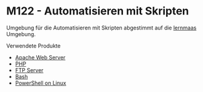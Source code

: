M122 - Automatisieren mit Skripten
==================================

Umgebung für die  Automatisieren mit Skripten abgestimmt auf die [lernmaas](https://github.com/mc-b/lernmaas) Umgebung.

Verwendete Produkte
* [Apache Web Server](https://httpd.apache.org/)
* [PHP](https://www.php.net/)
* [FTP Server](https://wiki.ubuntuusers.de/vsftpd/)
* [Bash](https://wiki.ubuntuusers.de/Bash/)
* [PowerShell on Linux](https://docs.microsoft.com/en-us/powershell/scripting/install/installing-powershell-core-on-linux?view=powershell-6)



